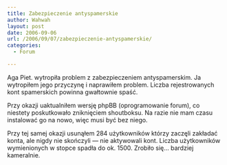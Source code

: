 ```yaml
---
title: Zabezpieczenie antyspamerskie
author: Wahwah
layout: post
date: 2006-09-06
url: /2006/09/07/zabezpieczenie-antyspamerskie/
categories:
  - Forum

---
```

<span class="postbody">Aga Piet. wytropiła problem z zabezpieczeniem antyspamerskim. Ja wytropiłem jego przyczynę i naprawiłem problem. Liczba rejestrowanych kont spamerskich powinna gwałtownie spaść.<br /> </span>

<span class="postbody">Przy okazji uaktualniłem wersję phpBB (oprogramowanie forum), co niestety poskutkowało zniknięciem shoutboksu. Na razie nie mam czasu instalować go na nowo, więc musi być bez niego.</p> 

<p>
  Przy tej samej okazji usunąłem 284 użytkowników którzy zaczęli zakładać konta, ale nigdy nie skończyli ― nie aktywowali kont. Liczba użytkowników wymienionych w stopce spadła do ok. 1500. Zrobiło się&#8230; bardziej kameralnie.</span>
</p>